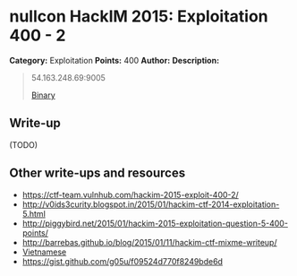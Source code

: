 # nullcon HackIM 2015: Exploitation 400 - 2

**Category:** Exploitation
**Points:** 400
**Author:**
**Description:**

> 54.163.248.69:9005
>
>	[Binary](mixme.tar.gz)

## Write-up

(TODO)

## Other write-ups and resources

* <https://ctf-team.vulnhub.com/hackim-2015-exploit-400-2/>
* <http://v0ids3curity.blogspot.in/2015/01/hackim-ctf-2014-exploitation-5.html>
* <http://piggybird.net/2015/01/hackim-2015-exploitation-question-5-400-points/>
* <http://barrebas.github.io/blog/2015/01/11/hackim-ctf-mixme-writeup/>
* [Vietnamese](https://babyphd.net/2015/01/write-up-hackim-ctf-mixme-pwn5/)
* <https://gist.github.com/g05u/f09524d770f8249bde6d>

